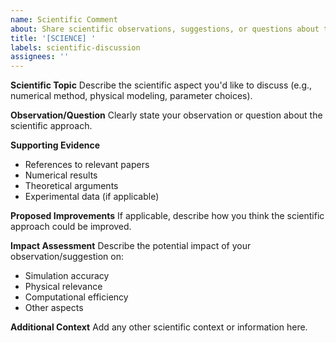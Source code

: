 ```yaml
---
name: Scientific Comment
about: Share scientific observations, suggestions, or questions about the simulation methodology
title: '[SCIENCE] '
labels: scientific-discussion
assignees: ''
---
```


**Scientific Topic**
Describe the scientific aspect you'd like to discuss (e.g., numerical method, physical modeling, parameter choices).

**Observation/Question**
Clearly state your observation or question about the scientific approach.

**Supporting Evidence**
- References to relevant papers
- Numerical results
- Theoretical arguments
- Experimental data (if applicable)

**Proposed Improvements**
If applicable, describe how you think the scientific approach could be improved.

**Impact Assessment**
Describe the potential impact of your observation/suggestion on:
- Simulation accuracy
- Physical relevance
- Computational efficiency
- Other aspects

**Additional Context**
Add any other scientific context or information here. 